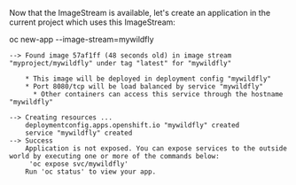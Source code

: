 Now that the ImageStream is available, let's create an application in the current project which uses this ImageStream:

oc new-app --image-stream=mywildfly

```
--> Found image 57af1ff (48 seconds old) in image stream "myproject/mywildfly" under tag "latest" for "mywildfly"
 
    * This image will be deployed in deployment config "mywildfly"
    * Port 8080/tcp will be load balanced by service "mywildfly"
      * Other containers can access this service through the hostname "mywildfly"
 
--> Creating resources ...
    deploymentconfig.apps.openshift.io "mywildfly" created
    service "mywildfly" created
--> Success
    Application is not exposed. You can expose services to the outside world by executing one or more of the commands below:
     'oc expose svc/mywildfly'
    Run 'oc status' to view your app.
```


